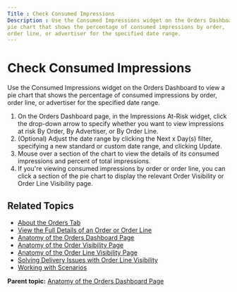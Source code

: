 ```yaml
---
Title : Check Consumed Impressions
Description : Use the Consumed Impressions widget on the Orders Dashboard to view a
pie chart that shows the percentage of consumed impressions by order,
order line, or advertiser for the specified date range.
---
```



# Check Consumed Impressions



Use the Consumed Impressions widget on the Orders Dashboard to view a
pie chart that shows the percentage of consumed impressions by order,
order line, or advertiser for the specified date range.

1.  On the Orders Dashboard page, in the Impressions At-Risk widget,
    click the drop-down arrow to specify whether you want to view
    impressions at risk By Order, By Advertiser,
    or By Order Line.
2.  (Optional) Adjust the date range by clicking the Next x
    Day(s) filter, specifying a new standard or custom date range, and
    clicking Update. 
3.  Mouse over a section of the chart to view the details of its
    consumed impressions and percent of total impressions.
4.  If you're viewing consumed impressions by order or order line, you
    can click a section of the pie chart to display the relevant Order
    Visibility or Order Line Visibility page.

<div id="ID-00001eee__section_wr4_1t1_nwb" >

## Related Topics

- <a href="about-the-orders-tab.html" class="xref">About the Orders
  Tab</a>
- <a href="view-the-full-details-of-an-order-or-order-line.html"
  class="xref">View the Full Details of an Order or Order Line</a>
- <a href="anatomy-of-the-orders-dashboard-page.html" class="xref">Anatomy
  of the Orders Dashboard Page</a>
- <a href="anatomy-of-the-order-visibility-page.html" class="xref">Anatomy
  of the Order Visibility Page</a>
- <a href="anatomy-of-the-order-line-visibility-page.html"
  class="xref">Anatomy of the Order Line Visibility Page</a>
- <a href="solving-delivery-issues-with-order-line-visibility.html"
  class="xref">Solving Delivery Issues with Order Line Visibility</a>
- <a href="working-with-scenarios-overview.html" class="xref">Working with
  Scenarios</a>  
    





<div class="familylinks">

<div class="parentlink">

**Parent topic:**
<a href="../topics/anatomy-of-the-orders-dashboard-page.html"
class="link">Anatomy of the Orders Dashboard Page</a>






